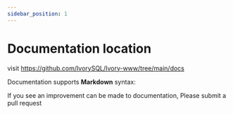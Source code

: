 ```yaml
---
sidebar_position: 1
---
```


# Documentation location
visit https://github.com/IvorySQL/Ivory-www/tree/main/docs

Documentation supports **Markdown** syntax:

If you see an improvement can be made to documentation, Please submit a pull request